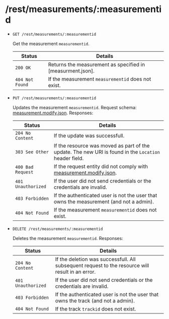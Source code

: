 # /rest/measurements/:measurementid

*   `GET /rest/measurements/:measurementid`

    Get the measurement `measurementid`.

    | Status             | Details
    |--------------------|--------
    | `200 OK`           | Returns the measurement as specified in [measurment.json].
    | `404 Not Found`    | If the measurement `measurementid` does not exist.

*   `PUT /rest/measurements/:measurementid`

    Updates the measurement `measurementid`. Request schema: [measurement.modify.json]. Responses:

    | Status             | Details
    |--------------------|--------
    | `204 No Content`   | If the update was successfull.
    | `303 See Other`    | If the resource was moved as part of the update. The new URI is found in the `Location` header field.
    | `400 Bad Request`  | If the request entity did not comply with [measurement.modify.json].
    | `401 Unauthorized` | If the user did not send credentials or the credentials are invalid.
    | `403 Forbidden`    | If the authenticated user is not the user that owns the measurement (and not a admin).
    | `404 Not Found`    | If the measurement `measurementid` does not exist.

* `DELETE /rest/measurements/:measurementid`

    Deletes the measurement `measurementid`. Responses:

    | Status             | Details
    |--------------------|--------
    | `204 No Content`   | If the deletion was successfull. All subsequent request to the resource will result in an error.
    | `401 Unauthorized` | If the user did not send credentials or the credentials are invalid.
    | `403 Forbidden`    | If the authenticated user is not the user that owns the track (and not a admin).
    | `404 Not Found`    | If the track `trackid` does not exist.


[measurement.json]:        https://github.com/enviroCar/enviroCar-server/blob/master/rest/src/main/resources/schema/measurement.json "measurement.json"
[measurement.modify.json]: https://github.com/enviroCar/enviroCar-server/blob/master/rest/src/main/resources/schema/measurement.modify.json "measurement.modify.json"
[measurement.create.json]: https://github.com/enviroCar/enviroCar-server/blob/master/rest/src/main/resources/schema/measurement.create.json "mesaurement.create.json"
[measurements.json]:       https://github.com/enviroCar/enviroCar-server/blob/master/rest/src/main/resources/schema/measurements.json "mesaurements.json"